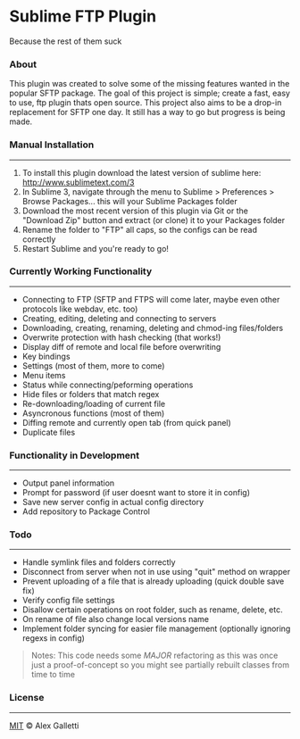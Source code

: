# Sublime FTP Plugin
Because the rest of them suck

### About
This plugin was created to solve some of the missing features wanted in the popular SFTP package. The goal of this project is simple; create a fast, easy to use, ftp plugin thats open source. This project also aims to be a drop-in replacement for SFTP one day. It still has a way to go but progress is being made.

### Manual Installation
___
1. To install this plugin download the latest version of sublime here: http://www.sublimetext.com/3
2. In Sublime 3, navigate through the menu to Sublime > Preferences > Browse Packages... this will your Sublime Packages folder
3. Download the most recent version of this plugin via Git or the "Download Zip" button and extract (or clone) it to your Packages folder
4. Rename the folder to "FTP" all caps, so the configs can be read correctly
5. Restart Sublime and you're ready to go!


### Currently Working Functionality
___
- Connecting to FTP (SFTP and FTPS will come later, maybe even other protocols like webdav, etc. too)
- Creating, editing, deleting and connecting to servers
- Downloading, creating, renaming, deleting and chmod-ing files/folders
- Overwrite protection with hash checking (that works!)
- Display diff of remote and local file before overwriting
- Key bindings
- Settings (most of them, more to come)
- Menu items
- Status while connecting/peforming operations
- Hide files or folders that match regex
- Re-downloading/loading of current file
- Asyncronous functions (most of them)
- Diffing remote and currently open tab (from quick panel)
- Duplicate files

### Functionality in Development
___
- Output panel information
- Prompt for password (if user doesnt want to store it in config)
- Save new server config in actual config directory
- Add repository to Package Control

### Todo
___
- Handle symlink files and folders correctly
- Disconnect from server when not in use using "quit" method on wrapper
- Prevent uploading of a file that is already uploading (quick double save fix)
- Verify config file settings
- Disallow certain operations on root folder, such as rename, delete, etc.
- On rename of file also change local versions name
- Implement folder syncing for easier file management (optionally ignoring regexs in config)

> Notes: This code needs some *MAJOR* refactoring as this was once just a proof-of-concept so you might see partially rebuilt classes from time to time

### License
___
[MIT](http://opensource.org/licenses/MIT) &copy; Alex Galletti